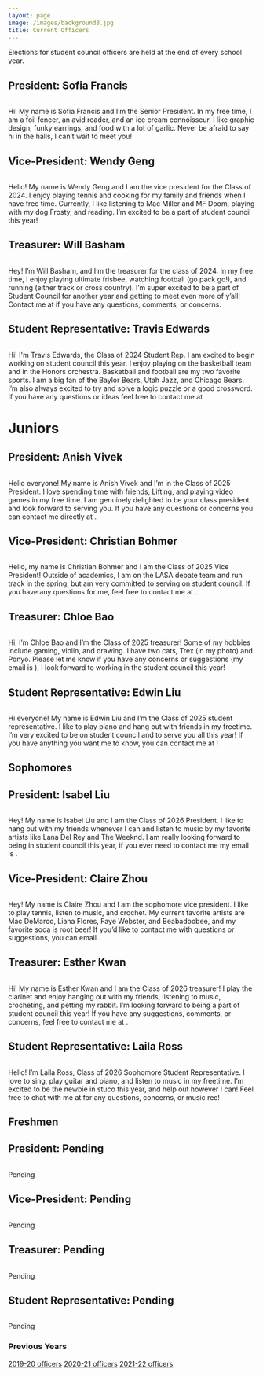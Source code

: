 ```yaml
---
layout: page
image: /images/background8.jpg
title: Current Officers
---
```

Elections for student council officers are held at the end of every school year.
## President: Sofia Francis
<figure style="width: 400px" class="align-center">
  <img src="{{ '/images/sofia_francis - 1.jpeg'  | absolute_url }}" alt="">
</figure>
Hi! My name is Sofia Francis and I’m the Senior President. In my free time, I am a foil fencer, an avid reader, and an ice cream connoisseur. I like graphic design, funky earrings, and food with a lot of garlic. Never be afraid to say hi in the halls, I can’t wait to meet you!

## Vice-President: Wendy Geng
<figure style="width: 400px" class="align-center">
  <img src="{{ '/images/wendy.jpeg' | absolute_url }}" alt="">
</figure>
Hello! My name is Wendy Geng and I am the vice president for the Class of 2024. I enjoy playing tennis and cooking for my family and friends when I have free time. Currently, I like listening to Mac Miller and MF Doom, playing with my dog Frosty, and reading. I’m excited to be a part of student council this year!

## Treasurer: Will Basham
<figure style="width: 350px" class="align-center">
  <img src="{{ '/images/will2022.jpeg' | absolute_url }}" alt="">
</figure>
Hey! I’m Will Basham, and I’m the treasurer for the class of 2024. In my free time, I enjoy playing ultimate frisbee, watching football (go pack go!), and running (either track or cross country). I’m super excited to be a part of Student Council for another year and getting to meet even more of y’all! Contact me at <will@willbasham.com> if you have any questions, comments, or concerns. 

## Student Representative: Travis Edwards
<figure style="width: 400px" class="align-center">
  <img src="{{ '/images/travis2022.png' | absolute_url }}" alt="">
</figure>
Hi! I'm Travis Edwards, the Class of 2024 Student Rep. I am excited to begin working on student council this year. I enjoy playing on the basketball team and in the Honors orchestra. Basketball and football are my two favorite sports. I am a big fan of the Baylor Bears, Utah Jazz, and Chicago Bears. I’m also always excited to try and solve a logic puzzle or a good crossword. If you have any questions or ideas feel free to contact me at <Travispedwards@gmail.com>

# Juniors
## President: Anish Vivek
<figure style="width: 400px" class="align-center">
  <img src="{{ '/images/AnishVivek11.png' | absolute_url }}" alt="">
</figure>
Hello everyone! My name is Anish Vivek and I’m in the Class of 2025 President. I love spending time with friends, Lifting, and playing video games in my free time. I am genuinely delighted to be your class president and look forward to serving you. If you have any questions or concerns you can contact me directly at <awsmanish1@gmail.com>.

## Vice-President: Christian Bohmer
<figure style="width: 400px" class="align-center">
  <img src="{{ '/images/11Christian Bohmer.jpg' | absolute_url }}" alt="">
</figure>
Hello, my name is Christian Bohmer and I am the Class of 2025 Vice President! Outside of academics, I am on the LASA debate team and run track in the spring, but am very committed to serving on student council. If you have any questions for me, feel free to contact me at <critbohmer@gmail.com>.

## Treasurer: Chloe Bao
<figure style="width: 350px" class="align-center">
  <img src="{{ '/images/chloe2022.jpeg' | absolute_url }}" alt="">
</figure>
Hi, I’m Chloe Bao and I’m the Class of 2025 treasurer! Some of my hobbies include gaming, violin, and drawing. I have two cats, Trex (in my photo) and Ponyo. Please let me know if you have any concerns or suggestions (my email is <lovelychloebao@yahoo.com>), I look forward to working in the student council this year!

## Student Representative: Edwin Liu
<figure style="width: 400px" class="align-center">
  <img src="{{ '/images/Edwin_Liu.jpeg' | absolute_url }}" alt="">
</figure>
Hi everyone! My name is Edwin Liu and I’m the Class of 2025 student representative. I like to play piano and hang out with friends in my freetime. I’m very excited to be on student council and to serve you all this year! If you have anything you want me to know, you can contact me at <liu.edwin07@gmail.com>!

## Sophomores
## President: Isabel Liu
<figure style="width: 400px" class="align-center">
  <img src="{{ '/images/10_Isabel Liu.jpg' | absolute_url }}" alt="">
</figure>
Hey! My name is Isabel Liu and I am the Class of 2026 President. I like to hang out with my friends whenever I can and listen to music by my favorite artists like Lana Del Rey and The Weeknd. I am really looking forward to being in student council this year, if you ever need to contact me my email is <isabelsliu08@gmail.com>.

## Vice-President: Claire Zhou
<figure style="width: 400px" class="align-center">
  <img src="{{ '/images/10 - Claire Zhou.JPG' | absolute_url }}" alt="">
</figure>
Hey! My name is Claire Zhou and I am the sophomore vice president. I like to play tennis, listen to music, and crochet. My current favorite artists are Mac DeMarco, Liana Flores, Faye Webster, and Beabadoobee, and my favorite soda is root beer! If you’d like to contact me with questions or suggestions, you can email <z.claire127@gmail.com>.

## Treasurer: Esther Kwan
<figure style="width: 350px" class="align-center">
  <img src="{{ '/images/10 - Esther Kwan.jpeg' | absolute_url }}" alt="">
</figure>
Hi! My name is Esther Kwan and I am the Class of 2026 treasurer! I play the clarinet and enjoy hanging out with my friends, listening to music, crocheting, and petting my rabbit. I’m looking forward to being a part of student council this year! If you have any suggestions, comments, or concerns, feel free to contact me at <estherkwan26@gmail.com>. 

## Student Representative: Laila Ross
<figure style="width: 400px" class="align-center">
  <img src="{{ '/images/10LailaRoss.jpg' | absolute_url }}" alt="">
</figure>
Hello! I’m Laila Ross, Class of 2026 Sophomore Student Representative. I love to sing, play guitar and piano, and listen to music in my freetime. I’m excited to be the newbie in stuco this year, and help out however I can! Feel free to chat with me at <lailakr26@gmail.com> for any questions, concerns, or music rec! 

## Freshmen
## President: Pending
<figure style="width: 400px" class="align-center">
  <img src="{{ '' | absolute_url }}" alt="">
</figure>
Pending

## Vice-President: Pending
<figure style="width: 400px" class="align-center">
  <img src="{{ '' | absolute_url }}" alt="">
</figure>
Pending

## Treasurer: Pending
<figure style="width: 350px" class="align-center">
  <img src="{{ '' | absolute_url }}" alt="">
</figure>
Pending

## Student Representative: Pending
<figure style="width: 400px" class="align-center">
  <img src="{{ '' | absolute_url }}" alt="">
</figure>
Pending

### Previous Years
[2019-20 officers](https://lasastuco.org/Current-Officers/2019-20-Officers/)
[2020-21 officers](https://lasastuco.org/Current-Officers/2020-21-Officers/)
[2021-22 officers](https://lasastuco.org/Current-Officers/2021-22-Officers/)